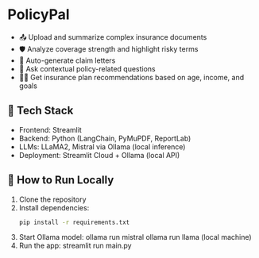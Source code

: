 # PolicyPal

- 📤 Upload and summarize complex insurance documents
- 🛡️ Analyze coverage strength and highlight risky terms
- 🧾 Auto-generate claim letters
- 💬 Ask contextual policy-related questions
- 🧑‍⚕️ Get insurance plan recommendations based on age, income, and goals

## 🔧 Tech Stack
- Frontend: Streamlit
- Backend: Python (LangChain, PyMuPDF, ReportLab)
- LLMs: LLaMA2, Mistral via Ollama (local inference)
- Deployment: Streamlit Cloud + Ollama (local API)

## 🚀 How to Run Locally
1. Clone the repository
2. Install dependencies:
   ```bash
   pip install -r requirements.txt
3. Start Ollama model:
   ollama run mistral
   ollama run llama (local machine)
4. Run the app:
streamlit run main.py
